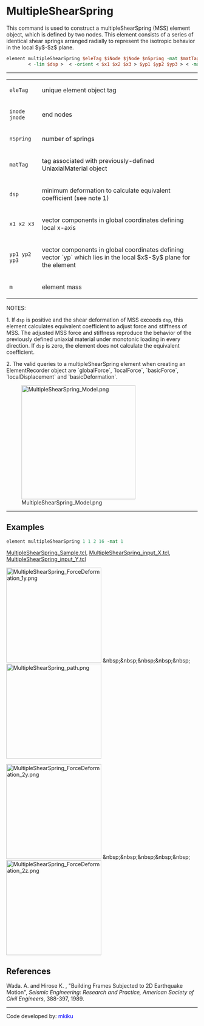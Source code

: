 # MultipleShearSpring

<p>This command is used to construct a multipleShearSpring (MSS) element
object, which is defined by two nodes. This element consists of a series
of identical shear springs arranged radially to represent the isotropic
behavior in the local $y$-$z$ plane.</p>

```tcl
element multipleShearSpring $eleTag $iNode $jNode $nSpring -mat $matTag 
        < -lim $dsp >  < -orient < $x1 $x2 $x3 > $yp1 $yp2 $yp3 > < -mass $m >
```

<hr />
<table>
<tbody>
<tr class="odd">
<td><code class="parameter-table-variable">eleTag</code></td>
<td><p>unique element object tag</p></td>
</tr>
<tr class="even">
<td><p><code class="parameter-table-variable">inode jnode</code></p></td>
<td><p>end nodes</p></td>
</tr>
<tr class="odd">
<td><code class="parameter-table-variable">nSpring</code></td>
<td><p>number of springs</p></td>
</tr>
<tr class="even">
<td><code class="parameter-table-variable">matTag</code></td>
<td><p>tag associated with previously-defined UniaxialMaterial
object</p></td>
</tr>
<tr class="odd">
<td><code class="parameter-table-variable">dsp</code></td>
<td><p>minimum deformation to calculate equivalent coefficient (see note
1)</p></td>
</tr>
<tr class="even">
<td><p><code class="parameter-table-variable">x1 x2 x3</code></p></td>
<td><p>vector components in global coordinates defining local
x-axis</p></td>
</tr>
<tr class="odd">
<td><p><code class="parameter-table-variable">yp1 yp2 yp3</code></p></td>
<td><p>vector components in global coordinates defining vector `yp` which
lies in the local $x$-$y$ plane for the element</p></td>
</tr>
<tr class="even">
<td><code class="parameter-table-variable">m</code></td>
<td><p>element mass</p></td>
</tr>
</tbody>
</table>

<p>NOTES:</p>
1. If <code class="tcl-variable">dsp</code> is positive and the shear deformation of
  MSS exceeds <code class="tcl-variable">dsp</code>, this element calculates equivalent
  coefficient to adjust force and stiffness of MSS. The adjusted MSS force
  and stiffness reproduce the behavior of the previously defined uniaxial
  material under monotonic loading in every direction. If
  <code class="tcl-variable">dsp</code> is zero, the element does not calculate the
  equivalent coefficient.</p>
2. The valid queries to a multipleShearSpring element when creating
  an ElementRecorder object are `globalForce`, `localForce`, `basicForce`,
  `localDisplacement` and `basicDeformation`.</p>

<figure>
<img src="/OpenSeesRT/contrib/static/MultipleShearSpring_Model.png"
title="MultipleShearSpring_Model.png" width="300"
alt="MultipleShearSpring_Model.png" />
<figcaption
aria-hidden="true">MultipleShearSpring_Model.png</figcaption>
</figure>
<hr />

## Examples

```tcl
element multipleShearSpring 1 1 2 16 -mat 1
```

<p><a href="Media:MultipleShearSpring_Sample.tcl"
  title="wikilink">MultipleShearSpring_Sample.tcl</a>, <a
  href="Media:MultipleShearSpring_input_X.tcl"
  title="wikilink">MultipleShearSpring_input_X.tcl</a>, <a
  href="Media:MultipleShearSpring_input_Y.tcl"
  title="wikilink">MultipleShearSpring_input_Y.tcl</a></p>
<p><img src="/OpenSeesRT/contrib/static/MultipleShearSpring_ForceDeformation_1y.png"
  title="MultipleShearSpring_ForceDeformation_1y.png" width="250"
  alt="MultipleShearSpring_ForceDeformation_1y.png" />
&amp;nbsp;&amp;nbsp;&amp;nbsp;&amp;nbsp;&amp;nbsp; <img
src="/OpenSeesRT/contrib/static/MultipleShearSpring_path.png" title="MultipleShearSpring_path.png"
width="250" alt="MultipleShearSpring_path.png" /></p>
<p><img src="/OpenSeesRT/contrib/static/MultipleShearSpring_ForceDeformation_2y.png"
  title="MultipleShearSpring_ForceDeformation_2y.png" width="250"
  alt="MultipleShearSpring_ForceDeformation_2y.png" />
  &amp;nbsp;&amp;nbsp;&amp;nbsp;&amp;nbsp;&amp;nbsp; <img
  src="/OpenSeesRT/contrib/static/MultipleShearSpring_ForceDeformation_2z.png"
  title="MultipleShearSpring_ForceDeformation_2z.png" width="250"
  alt="MultipleShearSpring_ForceDeformation_2z.png" /></p>

## References
<p>Wada. A. and Hirose K. , "Building Frames Subjected to 2D Earthquake
Motion", <em>Seismic Engineering: Research and Practice, American
Society of Civil Engineers</em>, 388-397, 1989.</p>

<hr />

<p>Code developed by: <span style="color:blue"> mkiku
</span></p>
